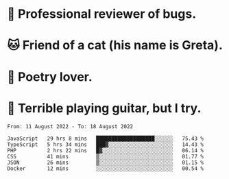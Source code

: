 # 🐛 Professional reviewer of bugs.
# 🐱 Friend of a cat (his name is Greta).
# 📜 Poetry lover.
# 🎸 Terrible playing guitar, but I try.

<!--START_SECTION:waka-->

```text
From: 11 August 2022 - To: 18 August 2022

JavaScript   29 hrs 8 mins   ███████████████████░░░░░░   75.43 %
TypeScript   5 hrs 34 mins   ███▓░░░░░░░░░░░░░░░░░░░░░   14.43 %
PHP          2 hrs 22 mins   █▓░░░░░░░░░░░░░░░░░░░░░░░   06.14 %
CSS          41 mins         ▒░░░░░░░░░░░░░░░░░░░░░░░░   01.77 %
JSON         26 mins         ▒░░░░░░░░░░░░░░░░░░░░░░░░   01.15 %
Docker       12 mins         ░░░░░░░░░░░░░░░░░░░░░░░░░   00.54 %
```

<!--END_SECTION:waka-->
